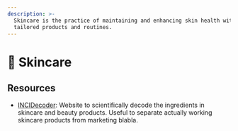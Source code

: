 ```yaml
---
description: >-
  Skincare is the practice of maintaining and enhancing skin health with
  tailored products and routines.
---
```


# 🧴 Skincare

## Resources

* [INCIDecoder](https://incidecoder.com/): Website to scientifically decode the ingredients in skincare and beauty products. Useful to separate actually working skincare products from marketing blabla.
